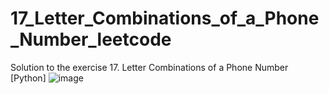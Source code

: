 # 17_Letter_Combinations_of_a_Phone_Number_leetcode
Solution to the exercise 17. Letter Combinations of a Phone Number [Python]
![image](https://github.com/KaiqueJacinto/17_Letter_Combinations_of_a_Phone_Number_leetcode/assets/79776257/f808e2d4-aa29-4a51-82f6-f55988528ffb)
